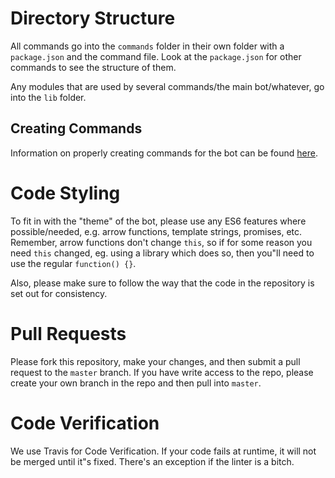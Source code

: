 # Directory Structure

All commands go into the `commands` folder in their own folder with a `package.json` and the command file.
Look at the `package.json` for other commands to see the structure of them.

Any modules that are used by several commands/the main bot/whatever, go into the `lib` folder.

## Creating Commands

Information on properly creating commands for the bot can be found [here](example/sample_command/README.md).

# Code Styling

To fit in with the "theme" of the bot, please use any ES6 features where possible/needed, e.g. arrow functions, template strings, promises, etc.
Remember, arrow functions don't change `this`, so if for some reason you need `this` changed, eg. using a library which does so, then you"ll need to use the regular `function() {}`.

Also, please make sure to follow the way that the code in the repository is set out for consistency.

# Pull Requests

Please fork this repository, make your changes, and then submit a pull request to the `master` branch. If you have write access to the repo, please create your own branch in the repo and then pull into `master`.

# Code Verification

We use Travis for Code Verification. If your code fails at runtime, it will not be merged until it"s fixed.
There's an exception if the linter is a bitch.